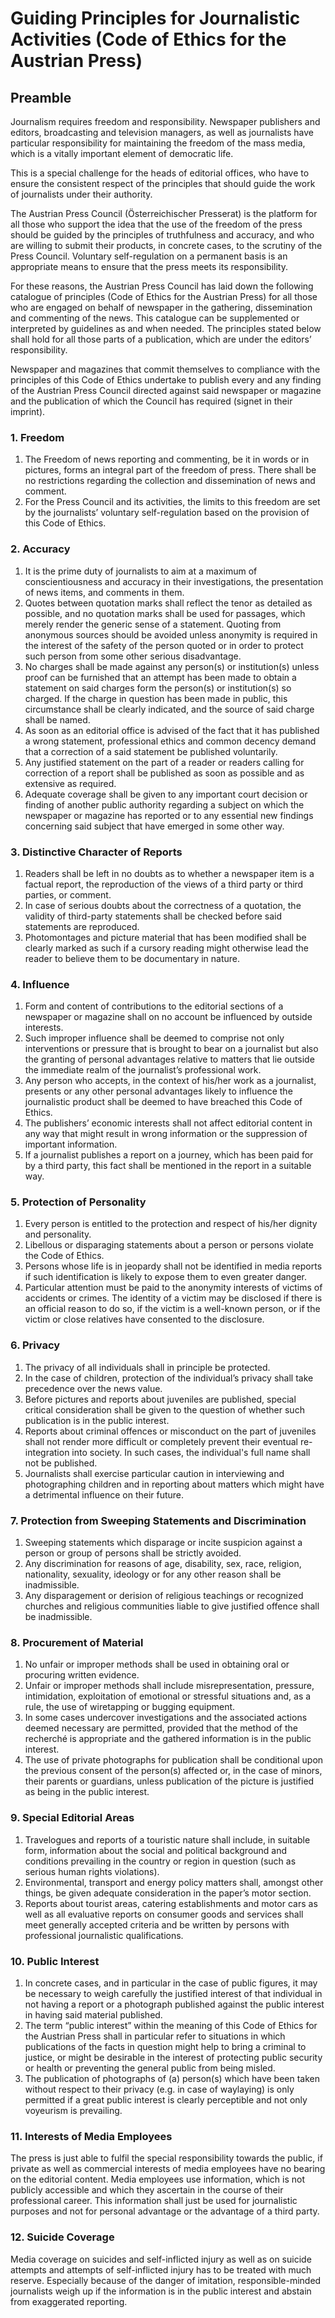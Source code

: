 # Guiding Principles for Journalistic Activities (Code of Ethics for the Austrian Press)


## Preamble

Journalism requires freedom and responsibility. Newspaper publishers and editors, broadcasting and  television managers, as well as journalists have particular responsibility for maintaining the freedom of the mass media, which is a vitally important element of democratic life.

This is a special challenge for the heads of editorial offices, who have to ensure the consistent respect of the principles that should guide the work of journalists under their authority.

The Austrian Press Council (Österreichischer Presserat) is the platform for all those who support the idea that the use of the freedom of the press should be guided by the principles of truthfulness and accuracy, and who are willing to submit their products, in concrete cases, to the scrutiny of the Press Council. Voluntary self-regulation on a permanent basis is an appropriate means to ensure that the press meets its responsibility.

For these reasons, the Austrian Press Council has laid down the following catalogue of principles (Code of Ethics for the Austrian Press) for all those who are engaged on behalf of newspaper in the gathering, dissemination and commenting of the news. This catalogue can be supplemented or interpreted by guidelines as and when needed. The principles stated below shall hold for all those parts of a publication, which are under the editors’ responsibility.

Newspaper and magazines that commit themselves to compliance with the principles of this Code of Ethics undertake to publish every and any finding of the Austrian Press Council directed against said newspaper or magazine and the publication of which the Council has required (signet in their imprint).



### 1. Freedom

1. The Freedom of news reporting and commenting, be it in words or in pictures, forms an integral part of the freedom of press. There shall be no restrictions regarding the collection and dissemination of news and comment.
2. For the Press Council and its activities, the limits to this freedom are set by the journalists’ voluntary self-regulation based on the provision of this Code of Ethics.
    
### 2. Accuracy

1. It is the prime duty of journalists to aim at a maximum of conscientiousness and accuracy in their investigations, the presentation of news items, and comments in them.
2. Quotes between quotation marks shall reflect the tenor as detailed as possible, and no quotation marks shall be used for passages, which merely render the generic sense of a statement. Quoting from anonymous sources should be avoided unless anonymity is required in the interest of the safety of the person quoted or in order to protect such person from some other serious disadvantage.
3. No charges shall be made against any person(s) or institution(s) unless proof can be furnished that an attempt has been made to obtain a statement on said charges form the person(s) or institution(s) so charged. If the charge in question has been made in public, this circumstance shall be clearly indicated, and the source of said charge shall be named.
4. As soon as an editorial office is advised of the fact that it has published a wrong statement, professional ethics and common decency demand that a correction of a said statement be published voluntarily.
5. Any justified statement on the part of a reader or readers calling for correction of a report shall be published as soon as possible and as extensive as required.
6. Adequate coverage shall be given to any important court decision or finding of another public authority regarding a subject on which the newspaper or magazine has reported or to any essential new findings concerning said subject that have emerged in some other way.
    
### 3. Distinctive Character of Reports

1. Readers shall be left in no doubts as to whether a newspaper item is a factual report, the reproduction of the views of a third party or third parties, or comment.
2. In case of serious doubts about the correctness of a quotation, the validity of third-party statements shall be checked before said statements are reproduced.
3. Photomontages and picture material that has been modified shall be clearly marked as such if a cursory reading might otherwise lead the reader to believe them to be documentary in nature.
    
### 4. Influence

1. Form and content of contributions to the editorial sections of a newspaper or magazine shall on no account be influenced by outside interests.
2. Such improper influence shall be deemed to comprise not only interventions or pressure that is brought to bear on a journalist but also the granting of personal advantages relative to matters that lie outside the immediate realm of the journalist’s professional work.
3. Any person who accepts, in the context of his/her work as a journalist, presents or any other personal advantages likely to influence the journalistic product shall be deemed to have breached this Code of Ethics.
4. The publishers’ economic interests shall not affect editorial content in any way that might result in wrong information or the suppression of important information.
5. If a journalist publishes a report on a journey, which has been paid for by a third party, this fact shall be mentioned in the report in a suitable way.
    
### 5. Protection of Personality

1. Every person is entitled to the protection and respect of his/her dignity and personality.
2. Libellous or disparaging statements about a person or persons violate the Code of Ethics.
3. Persons whose life is in jeopardy shall not be identified in media reports if such identification is likely to expose them to even greater danger.
4. Particular attention must be paid to the anonymity interests of victims of accidents or crimes. The identity of a victim may be disclosed if there is an official reason to do so, if the victim is a well-known person, or if the victim or close relatives have consented to the disclosure. 
    
### 6. Privacy

1. The privacy of all individuals shall in principle be protected.
2. In the case of children, protection of the individual’s privacy shall take precedence over the news value.
3. Before pictures and reports about juveniles are published, special critical consideration shall be given to the question of whether such publication is in the public interest.
4. Reports about criminal offences or misconduct on the part of juveniles shall not render more difficult or completely prevent their eventual re-integration into society. In such cases, the individual's full name shall not be published.
5. Journalists shall exercise particular caution in interviewing and photographing children and in reporting about matters which might have a detrimental influence on their future.
    
### 7. Protection from Sweeping Statements and Discrimination

1. Sweeping statements which disparage or incite suspicion against a person or group of persons shall be strictly avoided.
2. Any discrimination for reasons of age, disability, sex, race, religion, nationality, sexuality, ideology or for any other reason shall be inadmissible.
3. Any disparagement or derision of religious teachings or recognized churches and religious communities liable to give justified offence shall be inadmissible.
    
### 8. Procurement of Material

1. No unfair or improper methods shall be used in obtaining oral or procuring written evidence.
2. Unfair or improper methods shall include misrepresentation, pressure, intimidation, exploitation of emotional or stressful situations and, as a rule, the use of wiretapping or bugging equipment.
3. In some cases undercover investigations and the associated actions deemed necessary are permitted, provided that the method of the recherché is appropriate and the gathered information is in the public interest.
4. The use of private photographs for publication shall be conditional upon the previous consent of the person(s) affected or, in the case of minors, their parents or guardians, unless publication of the picture is justified as being in the public interest.
    
### 9. Special Editorial Areas

1. Travelogues and reports of a touristic nature shall include, in suitable form, information about the social and political background and conditions prevailing in the country or region in question (such as serious human rights violations).
2. Environmental, transport and energy policy matters shall, amongst other things, be given adequate consideration in the paper’s motor section.
3. Reports about tourist areas, catering establishments and motor cars as well as all evaluative reports on consumer goods and services shall meet generally accepted criteria and be written by persons with professional journalistic qualifications.
    
### 10. Public Interest

1. In concrete cases, and in particular in the case of public figures, it may be necessary to weigh carefully the justified interest of that individual in not having a report or a photograph published against the public interest in having said material published.
2. The term “public interest” within the meaning of this Code of Ethics for the Austrian Press shall in particular refer to situations in which publications of the facts in question might help to bring a criminal to justice, or might be desirable in the interest of protecting public security or health or preventing the general public from being misled.
3. The publication of photographs of (a) person(s) which have been taken without respect to their privacy (e.g. in case of waylaying) is only permitted if a great public interest is clearly perceptible and not only voyeurism is prevailing.
       
### 11. Interests of Media Employees

The press is just able to fulfil the special responsibility towards the public, if private as well as commercial interests of media employees have no bearing on the editorial content. Media employees use information, which is not publicly accessible and which they ascertain in the course of their professional career. This information shall just be used for journalistic purposes and not for personal advantage or the advantage of a third party.
### 12. Suicide Coverage

Media coverage on suicides and self-inflicted injury as well as on suicide attempts and attempts of self-inflicted injury has to be treated with much reserve. Especially because of the danger of imitation, responsible-minded journalists weigh up if the information is in the public interest and abstain from exaggerated reporting.
